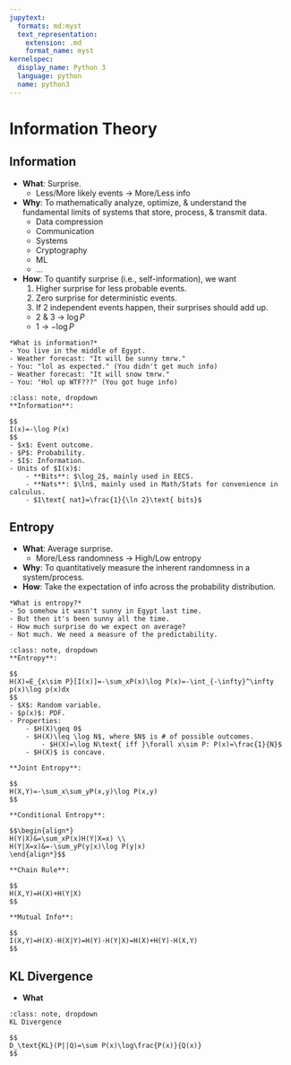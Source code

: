 ```yaml
---
jupytext:
  formats: md:myst
  text_representation:
    extension: .md
    format_name: myst
kernelspec:
  display_name: Python 3
  language: python
  name: python3
---
```

# Information Theory
## Information
- **What**: Surprise.
    - Less/More likely events $\rightarrow$ More/Less info
- **Why**: To mathematically analyze, optimize, & understand the fundamental limits of systems that store, process, & transmit data.
    - Data compression
    - Communication
    - Systems
    - Cryptography
    - ML
    - ...
- **How**: To quantify surprise (i.e., self-information), we want
    1. Higher surprise for less probable events.
    2. Zero surprise for deterministic events.
    3. If 2 independent events happen, their surprises should add up.
    - 2 & 3 $\rightarrow$ $\log P$
    - 1 $\rightarrow$ $-\log P$

```{dropdown} ELI5
*What is information?*
- You live in the middle of Egypt.
- Weather forecast: "It will be sunny tmrw."
- You: "lol as expected." (You didn't get much info)
- Weather forecast: "It will snow tmrw."
- You: "Hol up WTF???" (You got huge info)
```

```{admonition} Math
:class: note, dropdown
**Information**:

$$
I(x)=-\log P(x)
$$
- $x$: Event outcome.
- $P$: Probability.
- $I$: Information.
- Units of $I(x)$:
	- **Bits**: $\log_2$, mainly used in EECS.
	- **Nats**: $\ln$, mainly used in Math/Stats for convenience in calculus.
	- $1\text{ nat}=\frac{1}{\ln 2}\text{ bits}$
```

## Entropy
- **What**: Average surprise.
	- More/Less randomness $\rightarrow$ High/Low entropy
- **Why**: To quantitatively measure the inherent randomness in a system/process.
- **How**: Take the expectation of info across the probability distribution. 

```{dropdown} ELI5
*What is entropy?*
- So somehow it wasn't sunny in Egypt last time.
- But then it's been sunny all the time.
- How much surprise do we expect on average?
- Not much. We need a measure of the predictability.
```

```{admonition} Math
:class: note, dropdown
**Entropy**:

$$
H(X)=E_{x\sim P}[I(x)]=-\sum_xP(x)\log P(x)=-\int_{-\infty}^\infty p(x)\log p(x)dx
$$
- $X$: Random variable.
- $p(x)$: PDF.
- Properties:
	- $H(X)\geq 0$
	- $H(X)\leq \log N$, where $N$ is # of possible outcomes.
		- $H(X)=\log N\text{ iff }\forall x\sim P: P(x)=\frac{1}{N}$
	- $H(X)$ is concave.

**Joint Entropy**:

$$
H(X,Y)=-\sum_x\sum_yP(x,y)\log P(x,y)
$$

**Conditional Entropy**:

$$\begin{align*}
H(Y|X)&=\sum_xP(x)H(Y|X=x) \\
H(Y|X=x)&=-\sum_yP(y|x)\log P(y|x)
\end{align*}$$

**Chain Rule**:

$$
H(X,Y)=H(X)+H(Y|X)
$$

**Mutual Info**:

$$
I(X,Y)=H(X)-H(X|Y)=H(Y)-H(Y|X)=H(X)+H(Y)-H(X,Y)
$$
```

## KL Divergence
- **What**

```{admonition} Math
:class: note, dropdown
KL Divergence

$$
D_\text{KL}(P||Q)=\sum P(x)\log\frac{P(x)}{Q(x)}
$$
```